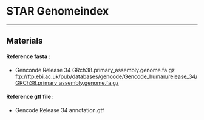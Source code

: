 # STAR Genomeindex
------------------------------
## Materials
#### Reference fasta :
* Genconde Release 34 GRch38.primary_assembly.genome.fa.gz
    ftp://ftp.ebi.ac.uk/pub/databases/gencode/Gencode_human/release_34/GRCh38.primary_assembly.genome.fa.gz
#### Reference gtf file :
* Gencode Release 34 annotation.gtf



